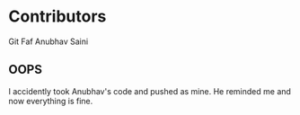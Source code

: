 # Contributors

Git Faf
Anubhav Saini

## OOPS

I accidently took Anubhav's code and pushed as mine. He reminded me and now everything is fine.
